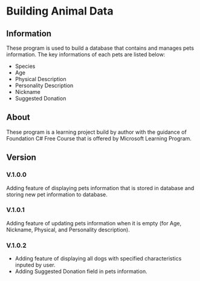 # Building Animal Data
## Information
These program is used to build a database that contains and manages
pets information. The key informations of each pets are listed below:<br>
- Species
- Age
- Physical Description
- Personality Description
- Nickname
- Suggested Donation

## About
These program is a learning project build by author with the guidance of 
Foundation C# Free Course that is offered by Microsoft Learning Program. <br>

## Version
### V.1.0.0 
Adding feature of displaying pets information that is stored in database and storing new pet information
to database.

### V.1.0.1
Adding feature of updating pets information when it is empty (for Age, Nickname, Physical, and Personality description).

### V.1.0.2
- Adding feature of displaying all dogs with specified characteristics inputed by user.
- Adding Suggested Donation field in pets information.